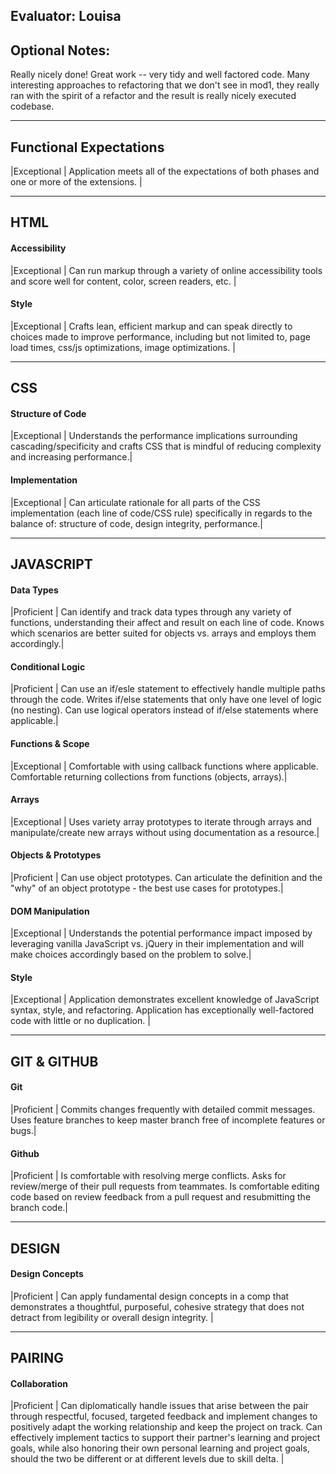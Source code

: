 ## Evaluator: Louisa
## Optional Notes:

Really nicely done! Great work -- very tidy and well factored code. Many interesting approaches to refactoring that we don't see in mod1, they really ran with the spirit of a refactor and the result is really nicely executed codebase.

------------------------------------------------------------------

## Functional Expectations

|Exceptional        | Application meets all of the expectations of both phases and one or more of the extensions. |

------------------------------------------------------------------

## HTML

#### Accessibility

|Exceptional        | Can run markup through a variety of online accessibility tools and score well for content, color, screen readers, etc. |

#### Style

|Exceptional        | Crafts lean, efficient markup and can speak directly to choices made to improve performance, including but not limited to, page load times, css/js optimizations, image optimizations. |

------------------------------------------------------------------

## CSS

#### Structure of Code

|Exceptional        | Understands the performance implications surrounding cascading/specificity and crafts CSS that is mindful of reducing complexity and increasing performance.|

#### Implementation

|Exceptional        | Can articulate rationale for all parts of the CSS implementation (each line of code/CSS rule) specifically in regards to the balance of: structure of code, design integrity, performance.|

------------------------------------------------------------------

## JAVASCRIPT

#### Data Types

|Proficient         | Can identify and track data types through any variety of functions, understanding their affect and result on each line of code. Knows which scenarios are better suited for objects vs. arrays and employs them accordingly.|

#### Conditional Logic

|Proficient         | Can use an if/esle statement to effectively handle multiple paths through the code. Writes if/else statements that only have one level of logic (no nesting). Can use logical operators instead of if/else statements where applicable.|

#### Functions & Scope

|Exceptional        | Comfortable with using callback functions where applicable. Comfortable returning collections from functions (objects, arrays).|

#### Arrays

|Exceptional        | Uses variety array prototypes to iterate through arrays and manipulate/create new arrays without using documentation as a resource.|

#### Objects & Prototypes

|Proficient         | Can use object prototypes. Can articulate the definition and the "why" of an object prototype - the best use cases for prototypes.|

#### DOM Manipulation

|Exceptional        | Understands the potential performance impact imposed by leveraging vanilla JavaScript vs. jQuery in their implementation and will make choices accordingly based on the problem to solve.|

#### Style

|Exceptional        | Application demonstrates excellent knowledge of JavaScript syntax, style, and refactoring. Application has exceptionally well-factored code with little or no duplication. |

------------------------------------------------------------------

## GIT & GITHUB

#### Git

|Proficient         | Commits changes frequently with detailed commit messages. Uses feature branches to keep master branch free of incomplete features or bugs.|

#### Github

|Proficient         | Is comfortable with resolving merge conflicts. Asks for review/merge of their pull requests from teammates. Is comfortable editing code based on review feedback from a pull request and resubmitting the branch code.|

------------------------------------------------------------------

## DESIGN

#### Design Concepts

|Proficient         | Can apply fundamental design concepts in a comp that demonstrates a thoughtful, purposeful, cohesive strategy that does not detract from legibility or overall design integrity.  |

------------------------------------------------------------------

## PAIRING

#### Collaboration

|Proficient         | Can diplomatically handle issues that arise between the pair through respectful, focused, targeted feedback and implement changes to positively adapt the working relationship and keep the project on track. Can effectively implement tactics to support their partner's learning and project goals, while also honoring their own personal learning and project goals, should the two be different or at different levels due to skill delta. |
